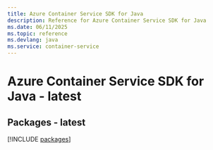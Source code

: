 ```yaml
---
title: Azure Container Service SDK for Java
description: Reference for Azure Container Service SDK for Java
ms.date: 06/11/2025
ms.topic: reference
ms.devlang: java
ms.service: container-service
---
```

# Azure Container Service SDK for Java - latest
## Packages - latest
[!INCLUDE [packages](container-service-index.md)]